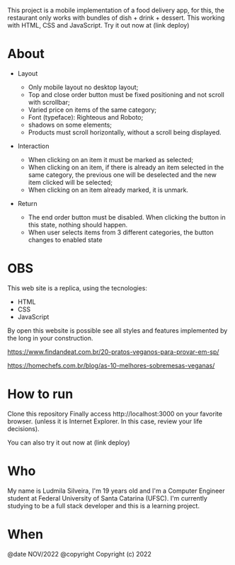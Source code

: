This project is a mobile implementation of a food delivery app, for this, the restaurant only works with bundles of dish + drink + dessert. This working with HTML, CSS and JavaScript. Try it out now at (link deploy)

# About
- Layout
    - Only mobile layout no desktop layout;
    - Top and close order button must be fixed positioning and not scroll with scrollbar;
    - Varied price on items of the same category;
    - Font (typeface): Righteous and Roboto;
    - shadows on some elements;
    - Products must scroll horizontally, without a scroll being displayed.

- Interaction
    - When clicking on an item it must be marked as selected;
    - When clicking on an item, if there is already an item selected in the same category, the previous one will be deselected and the new item clicked will be selected;
    - When clicking on an item already marked, it is unmark.

- Return
    - The end order button must be disabled. When clicking the button in this state, nothing should happen.
    - When user selects items from 3 different categories, the button changes to enabled state

# OBS
This web site is a replica, using the tecnologies:

- HTML
- CSS
- JavaScript

By open this website is possible see all styles and features implemented by the long in your construction.

https://www.findandeat.com.br/20-pratos-veganos-para-provar-em-sp/

https://homechefs.com.br/blog/as-10-melhores-sobremesas-veganas/

# How to run
Clone this repository
Finally access http://localhost:3000 on your favorite browser. (unless it is Internet Explorer. In this case, review your life decisions). 

You can also try it out now at (link deploy)

# Who
My name is Ludmila Silveira, I'm 19 years old and I'm a Computer Engineer student at Federal University of Santa Catarina (UFSC). I'm currently studying to be a full stack developer and this is a learning project.

# When 
@date NOV/2022
@copyright Copyright (c) 2022